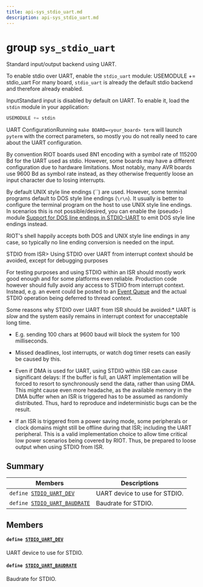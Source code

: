 ```yaml
---
title: api-sys_stdio_uart.md
description: api-sys_stdio_uart.md
---
```

# group `sys_stdio_uart` 

Standard input/output backend using UART.

To enable stdio over UART, enable the `stdio_uart` module: USEMODULE += stdio_uart
For many board, `stdio_uart` is already the default stdio backend and therefore already enabled.

InputStandard input is disabled by default on UART. To enable it, load the `stdin` module in your application: 
```cpp
USEMODULE += stdin
```

UART ConfigurationRunning `make BOARD=<your_board> term` will launch `pyterm` with the correct parameters, so mostly you do not really need to care about the UART configuration.

By convention RIOT boards used 8N1 encoding with a symbol rate of 115200 Bd for the UART used as stdio. However, some boards may have a different configuration due to hardware limitations. Most notably, many AVR boards use 9600 Bd as symbol rate instead, as they otherwise frequently loose an input character due to losing interrupts.

By default UNIX style line endings (``) are used. However, some terminal programs default to DOS style line endings (`\r\n`). It usually is better to configure the terminal program on the host to use UNIX style line endings. In scenarios this is not possible/desired, you can enable the (pseudo-) module [Support for DOS line endings in STDIO-UART](./doc/starlight-docs/src/content/docs/apidoc/api-undefined.md#group__sys__stdio__uart__onlcr) to emit DOS style line endings instead.

RIOT's shell happily accepts both DOS and UNIX style line endings in any case, so typically no line ending conversion is needed on the input.

STDIO from ISR> Using STDIO over UART from interrupt context should be avoided, except for debugging purposes

For testing purposes and using STDIO within an ISR should mostly work good enough and for some platforms even reliable. Production code however should fully avoid any access to STDIO from interrupt context. Instead, e.g. an event could be posted to an [Event Queue](./doc/starlight-docs/src/content/docs/apidoc/api-undefined.md#group__sys__event) and the actual STDIO operation being deferred to thread context.

Some reasons why STDIO over UART from ISR should be avoided:* UART is *slow* and the system easily remains in interrupt context for unacceptable long time.

* E.g. sending 100 chars at 9600 baud will block the system for 100 milliseconds.

* Missed deadlines, lost interrupts, or watch dog timer resets can easily be caused by this.

* Even if DMA is used for UART, using STDIO within ISR can cause significant delays: If the buffer is full, an UART implementation will be forced to resort to synchronously send the data, rather than using DMA. This might cause even more headache, as the available memory in the DMA buffer when an ISR is triggered has to be assumed as randomly distributed. Thus, hard to reproduce and indeterministic bugs can be the result.

* If an ISR is triggered from a power saving mode, some peripherals or clock domains might still be offline during that ISR; including the UART peripheral. This is a valid implementation choice to allow time critical low power scenarios being covered by RIOT. Thus, be prepared to loose output when using STDIO from ISR.

## Summary

 Members                        | Descriptions                                
--------------------------------|---------------------------------------------
`define `[`STDIO_UART_DEV`](#group__sys__stdio__uart_1ga81935d479349dc2ce0a416bcb0e6beda)            | UART device to use for STDIO.
`define `[`STDIO_UART_BAUDRATE`](#group__sys__stdio__uart_1gab2f12549369d69d3db8f38d49c8ca507)            | Baudrate for STDIO.

## Members

#### `define `[`STDIO_UART_DEV`](#group__sys__stdio__uart_1ga81935d479349dc2ce0a416bcb0e6beda) 

UART device to use for STDIO.

#### `define `[`STDIO_UART_BAUDRATE`](#group__sys__stdio__uart_1gab2f12549369d69d3db8f38d49c8ca507) 

Baudrate for STDIO.


